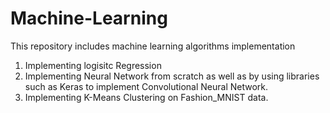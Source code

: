 # Machine-Learning
This repository includes machine learning algorithms implementation

1) Implementing logisitc Regression
2) Implementing Neural Network from scratch as well as by using libraries such as Keras to implement Convolutional Neural Network.
3) Implementing K-Means Clustering on Fashion_MNIST data.

